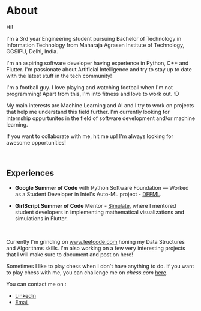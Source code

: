 # 


# About

Hi!

I'm a 3rd year Engineering student pursuing Bachelor of Technology in Information Technology from Maharaja Agrasen Institute of Technology, GGSIPU, Delhi, India.

I'm an aspiring software developer having experience in Python, C++ and Flutter.
I'm passionate about Artificial Intelligence and try to stay up to date with the latest stuff in the tech community!

I'm a football guy. I love playing and watching football when I'm not programming! Apart from this, I'm into fitness and love to work out. :D

My main interests are Machine Learning and AI and I try to work on projects that help me understand this field further.
I'm currently looking for internship oppurtunites in the field of software development and/or machine learning.

If you want to collaborate with me, hit me up! I'm always looking for awesome opportunities!

&nbsp;

## Experiences

- **Google Summer of Code** with Python Software Foundation — Worked as a Student Developer in Intel's Auto-ML project - [DFFML](https://github.com/intel/dffml/).

- **GirlScript Summer of Code** Mentor - [Simulate](https://cod-ed.github.io/simulate), where I mentored student developers in implementing mathematical visualizations and simulations in Flutter.

&nbsp;

Currently I'm grinding on www.leetcode.com honing my Data Structures and Algorithms skills. I'm also working on a few very interesting projects that I will make sure to document and post on here!

Sometimes I like to play chess when I don't have anything to do. If you want to play chess with me, you can challenge me on *chess.com* [here](https://www.chess.com/member/sakshamarora1001).

You can contact me on : 
 - [Linkedin](https://linkedin.com/in/sakshamarora1)
 - [Email](sakshamarora1001@gmail.com)

